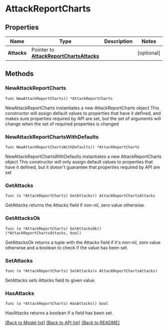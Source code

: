 # AttackReportCharts

## Properties

Name | Type | Description | Notes
------------ | ------------- | ------------- | -------------
**Attacks** | Pointer to [**AttackReportChartsAttacks**](AttackReportChartsAttacks.md) |  | [optional] 

## Methods

### NewAttackReportCharts

`func NewAttackReportCharts() *AttackReportCharts`

NewAttackReportCharts instantiates a new AttackReportCharts object
This constructor will assign default values to properties that have it defined,
and makes sure properties required by API are set, but the set of arguments
will change when the set of required properties is changed

### NewAttackReportChartsWithDefaults

`func NewAttackReportChartsWithDefaults() *AttackReportCharts`

NewAttackReportChartsWithDefaults instantiates a new AttackReportCharts object
This constructor will only assign default values to properties that have it defined,
but it doesn't guarantee that properties required by API are set

### GetAttacks

`func (o *AttackReportCharts) GetAttacks() AttackReportChartsAttacks`

GetAttacks returns the Attacks field if non-nil, zero value otherwise.

### GetAttacksOk

`func (o *AttackReportCharts) GetAttacksOk() (*AttackReportChartsAttacks, bool)`

GetAttacksOk returns a tuple with the Attacks field if it's non-nil, zero value otherwise
and a boolean to check if the value has been set.

### SetAttacks

`func (o *AttackReportCharts) SetAttacks(v AttackReportChartsAttacks)`

SetAttacks sets Attacks field to given value.

### HasAttacks

`func (o *AttackReportCharts) HasAttacks() bool`

HasAttacks returns a boolean if a field has been set.


[[Back to Model list]](../README.md#documentation-for-models) [[Back to API list]](../README.md#documentation-for-api-endpoints) [[Back to README]](../README.md)


